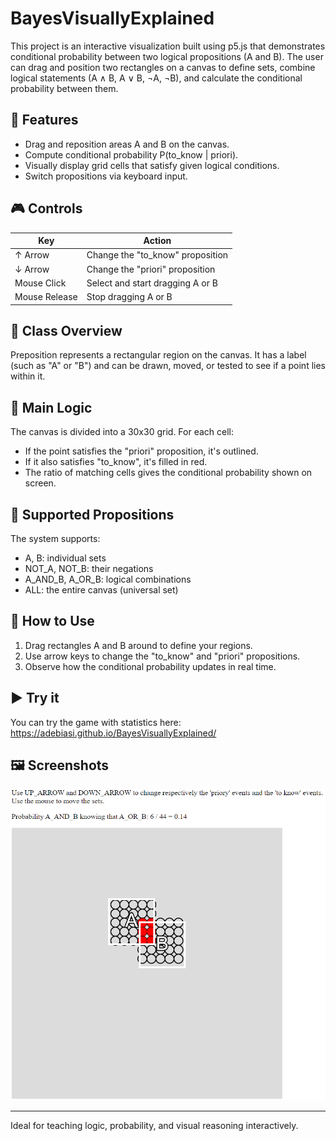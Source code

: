 # BayesVisuallyExplained

This project is an interactive visualization built using p5.js that demonstrates conditional probability between two logical propositions (A and B). The user can drag and position two rectangles on a canvas to define sets, combine logical statements (A ∧ B, A ∨ B, ¬A, ¬B), and calculate the conditional probability between them.

## 🧩 Features

- Drag and reposition areas A and B on the canvas.
- Compute conditional probability P(to_know | priori).
- Visually display grid cells that satisfy given logical conditions.
- Switch propositions via keyboard input.

## 🎮 Controls

| Key         | Action                                |
|-------------|---------------------------------------|
| ↑ Arrow     | Change the "to_know" proposition      |
| ↓ Arrow     | Change the "priori" proposition       |
| Mouse Click | Select and start dragging A or B      |
| Mouse Release | Stop dragging A or B               |

## 📐 Class Overview

Preposition represents a rectangular region on the canvas. It has a label (such as "A" or "B") and can be drawn, moved, or tested to see if a point lies within it.

## 🔄 Main Logic

The canvas is divided into a 30x30 grid. For each cell:
- If the point satisfies the "priori" proposition, it's outlined.
- If it also satisfies "to_know", it's filled in red.
- The ratio of matching cells gives the conditional probability shown on screen.

## 🔣 Supported Propositions

The system supports:
- A, B: individual sets
- NOT_A, NOT_B: their negations
- A_AND_B, A_OR_B: logical combinations
- ALL: the entire canvas (universal set)

## 🧪 How to Use

1. Drag rectangles A and B around to define your regions.
2. Use arrow keys to change the "to_know" and "priori" propositions.
3. Observe how the conditional probability updates in real time.

## ▶️ Try it

You can try the game with statistics here:  
https://adebiasi.github.io/BayesVisuallyExplained/

## 🖼️ Screenshots

![Screenshot](https://github.com/adebiasi/BayesVisuallyExplained/blob/main/img/screenshots1.png)


---

Ideal for teaching logic, probability, and visual reasoning interactively.

